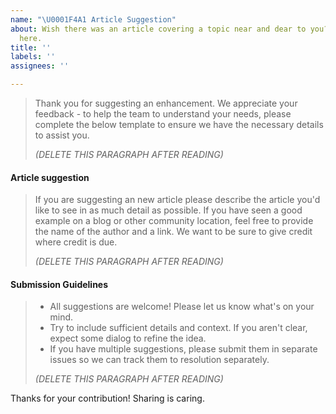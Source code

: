 ```yaml
---
name: "\U0001F4A1 Article Suggestion"
about: Wish there was an article covering a topic near and dear to you? Suggest it
  here.
title: ''
labels: ''
assignees: ''

---
```


> Thank you for suggesting an enhancement. We appreciate your feedback - to help the team to understand your needs, please complete the below template to ensure we have the necessary details to assist you.
>
> _(DELETE THIS PARAGRAPH AFTER READING)_
>

#### Article suggestion

> If you are suggesting an new article please describe the article you'd like to see in as much detail as possible. If you have seen a good example on a blog or other community location, feel free to provide the name of the author and a link. We want to be sure to give credit where credit is due.
>
> _(DELETE THIS PARAGRAPH AFTER READING)_
>

#### Submission Guidelines

> - All suggestions are welcome! Please let us know what's on your mind.
> - Try to include sufficient details and context. If you aren't clear, expect some dialog to refine the idea.
> - If you have multiple suggestions, please submit them in separate issues so we can track them to resolution separately.
>
> _(DELETE THIS PARAGRAPH AFTER READING)_
>

Thanks for your contribution! Sharing is caring.

